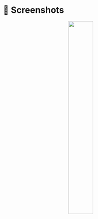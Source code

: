 # :iphone: Screenshots

<p align="center">
<image width="40%" src="https://user-images.githubusercontent.com/54718471/95382334-df1e1b00-08bf-11eb-9d00-7def69975db5.gif" />
</p>
